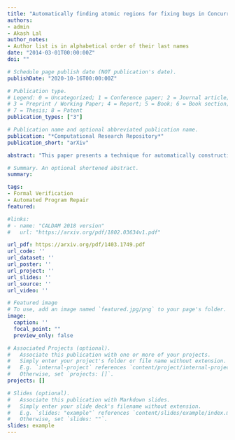 ```yaml
---
title: "Automatically finding atomic regions for fixing bugs in Concurrent Programs"
authors:
- admin
- Akash Lal
author_notes:
- Author list is in alphabetical order of their last names
date: "2014-03-01T00:00:00Z"
doi: ""

# Schedule page publish date (NOT publication's date).
publishDate: "2020-10-16T00:00:00Z"

# Publication type.
# Legend: 0 = Uncategorized; 1 = Conference paper; 2 = Journal article;
# 3 = Preprint / Working Paper; 4 = Report; 5 = Book; 6 = Book section;
# 7 = Thesis; 8 = Patent
publication_types: ["3"]

# Publication name and optional abbreviated publication name.
publication: "*Computational Research Repository*"
publication_short: "arXiv"

abstract: "This paper presents a technique for automatically constructing a fix for buggy concurrent programs: given a concurrent program that does not satisfy user-provided assertions, we infer atomic blocks that fix the program. An atomic block protects a piece of code and ensures that it runs without interruption from other threads. Our technique uses a verification tool as a subroutine to find the smallest atomic regions that remove all bugs in a given program. Keeping the atomic regions small allows for maximum concurrency. We have implemented our approach in a tool called AtomicInf. A user of AtomicInf can choose between strong and weak atomicity semantics for the inferred fix. While the former is simpler to find, the latter provides more information about the bugs that got fixed.  We ran AtomicInf on several benchmarks and came up with the smallest and the most precise atomic regions in all of them. We implemented an earlier technique to our setting and observed that AtomicInf is 1.7 times faster on an average as compared to an earlier approach."

# Summary. An optional shortened abstract.
summary: 

tags:
- Formal Verification
- Automated Program Repair
featured: 

#links:
# - name: "CALDAM 2018 version"
#   url: "https://arxiv.org/pdf/1802.03634v1.pdf"

url_pdf: https://arxiv.org/pdf/1403.1749.pdf
url_code: ''
url_dataset: ''
url_poster: ''
url_project: ''
url_slides: ''
url_source: ''
url_video: ''

# Featured image
# To use, add an image named `featured.jpg/png` to your page's folder. 
image:
  caption: ''
  focal_point: ""
  preview_only: false

# Associated Projects (optional).
#   Associate this publication with one or more of your projects.
#   Simply enter your project's folder or file name without extension.
#   E.g. `internal-project` references `content/project/internal-project/index.md`.
#   Otherwise, set `projects: []`.
projects: []

# Slides (optional).
#   Associate this publication with Markdown slides.
#   Simply enter your slide deck's filename without extension.
#   E.g. `slides: "example"` references `content/slides/example/index.md`.
#   Otherwise, set `slides: ""`.
slides: example
---
```


